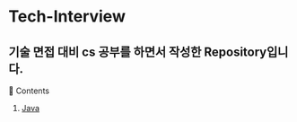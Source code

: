 # Tech-Interview
기술 면접 대비 cs 공부를 하면서 작성한 Repository입니다.
---
📖 Contents
1. [Java](https://github.com/jaegangkim/Tech-Interview/tree/main/java)
